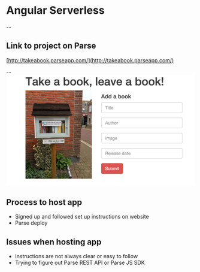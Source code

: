 # Angular Serverless
--

## Link to project on Parse
[http://takeabook.parseapp.com/](http://takeabook.parseapp.com/)

--
![](public/takeabook.png)

## Process to host app
* Signed up and followed set up instructions on website
* Parse deploy

## Issues when hosting app
* Instructions are not always clear or easy to follow
* Trying to figure out Parse REST API or Parse JS SDK